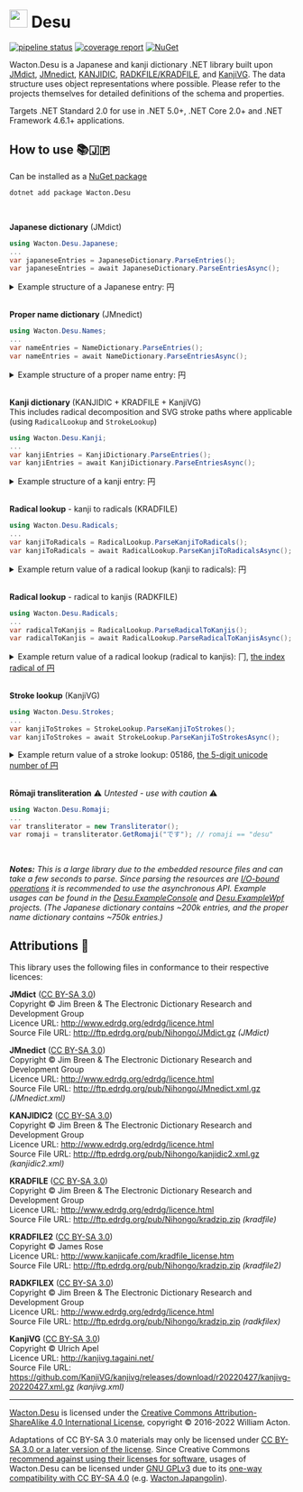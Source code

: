 # <img src="https://gitlab.com/Wacton/Desu/raw/main/Desu/Resources/Desu.png" width="32" height="32"> Desu
[![pipeline status](https://gitlab.com/Wacton/Desu/badges/main/pipeline.svg)](https://gitlab.com/Wacton/Desu/-/commits/main)
[![coverage report](https://gitlab.com/Wacton/Desu/badges/main/coverage.svg)](https://gitlab.com/Wacton/Desu/-/commits/main)
[![NuGet](https://badgen.net/nuget/v/Wacton.Desu?icon)](https://www.nuget.org/packages/Wacton.Desu/)

Wacton.Desu is a Japanese and kanji dictionary .NET library built upon
[JMdict](https://www.edrdg.org/wiki/index.php/JMdict-EDICT_Dictionary_Project),
[JMnedict](http://www.edrdg.org/enamdict/enamdict_doc.html),
[KANJIDIC](https://www.edrdg.org/wiki/index.php/KANJIDIC_Project),
[RADKFILE/KRADFILE](http://nihongo.monash.edu/kradinf.html),
and [KanjiVG](http://kanjivg.tagaini.net/).
The data structure uses object representations where possible.
Please refer to the projects themselves for detailed definitions of the schema and properties.

Targets .NET Standard 2.0 for use in .NET 5.0+, .NET Core 2.0+ and .NET Framework 4.6.1+ applications.

## How to use 📚🇯🇵
Can be installed as a [NuGet package](https://www.nuget.org/packages/Wacton.Desu/)
```
dotnet add package Wacton.Desu
```
<br>

**Japanese dictionary** (JMdict)
```c#
using Wacton.Desu.Japanese;
...
var japaneseEntries = JapaneseDictionary.ParseEntries();
var japaneseEntries = await JapaneseDictionary.ParseEntriesAsync();
```
<details>
<summary>Example structure of a Japanese entry: 円</summary>

```json
{
  "Sequence": 1175570,
  "Kanjis": [
    {
      "Text": "円",
      "Informations": [],
      "Priorities": [
        {
          "Code": "ichi1",
          "Value": 2,
          "DisplayName": "Ichimango1"
        },
        {
          "Code": "news1",
          "Value": 4,
          "DisplayName": "Newspaper1"
        },
        {
          "Code": "nf05",
          "Value": 10,
          "DisplayName": "Frequency5"
        }
      ]
    },
    {
      "Text": "圓",
      "Informations": [
        {
          "Code": "word containing out-dated kanji or kanji usage",
          "Value": 4,
          "DisplayName": "OutdatedKanji"
        }
      ],
      "Priorities": []
    }
  ],
  "Readings": [
    {
      "Text": "えん",
      "IsTrueKanjiReading": true,
      "Restriction": [],
      "Informations": [],
      "Priorities": [
        {
          "Code": "ichi1",
          "Value": 2,
          "DisplayName": "Ichimango1"
        },
        {
          "Code": "news1",
          "Value": 4,
          "DisplayName": "Newspaper1"
        },
        {
          "Code": "nf05",
          "Value": 10,
          "DisplayName": "Frequency5"
        }
      ]
    }
  ],
  "Senses": [
    {
      "KanjiRestriction": [],
      "ReadingRestriction": [],
      "PartsOfSpeech": [
        {
          "Code": "noun (common) (futsuumeishi)",
          "Description": "Noun (common)",
          "Value": 19,
          "DisplayName": "NounCommon"
        }
      ],
      "CrossReferences": [],
      "Antonyms": [],
      "Fields": [],
      "Miscellanea": [],
      "Informations": [],
      "LoanwordSources": [],
      "Dialects": [],
      "Glosses": [
        {
          "Term": "yen (Japanese monetary unit)",
          "Language": {
            "ThreeLetterCode": "eng",
            "TwoLetterCode": "en",
            "Value": 15,
            "DisplayName": "English"
          },
          "Type": null,
          "Gender": null
        }
      ]
    },
    {
      "KanjiRestriction": [],
      "ReadingRestriction": [],
      "PartsOfSpeech": [
        {
          "Code": "noun (common) (futsuumeishi)",
          "Description": "Noun (common)",
          "Value": 19,
          "DisplayName": "NounCommon"
        }
      ],
      "CrossReferences": [],
      "Antonyms": [],
      "Fields": [],
      "Miscellanea": [],
      "Informations": [],
      "LoanwordSources": [],
      "Dialects": [],
      "Glosses": [
        {
          "Term": "circle",
          "Language": {
            "ThreeLetterCode": "eng",
            "TwoLetterCode": "en",
            "Value": 15,
            "DisplayName": "English"
          },
          "Type": null,
          "Gender": null
        }
      ]
    },
    {
      "KanjiRestriction": [],
      "ReadingRestriction": [],
      "PartsOfSpeech": [],
      "CrossReferences": [],
      "Antonyms": [],
      "Fields": [],
      "Miscellanea": [],
      "Informations": [],
      "LoanwordSources": [],
      "Dialects": [],
      "Glosses": [
        {
          "Term": "cirkel",
          "Language": {
            "ThreeLetterCode": "dut",
            "TwoLetterCode": "nl",
            "Value": 14,
            "DisplayName": "Dutch"
          },
          "Type": null,
          "Gender": null
        },
        {
          "Term": "rondte",
          "Language": {
            "ThreeLetterCode": "dut",
            "TwoLetterCode": "nl",
            "Value": 14,
            "DisplayName": "Dutch"
          },
          "Type": null,
          "Gender": null
        }
      ]
    },
    {
      "KanjiRestriction": [],
      "ReadingRestriction": [],
      "PartsOfSpeech": [],
      "CrossReferences": [],
      "Antonyms": [],
      "Fields": [],
      "Miscellanea": [],
      "Informations": [],
      "LoanwordSources": [],
      "Dialects": [],
      "Glosses": [
        {
          "Term": "{muntw.} yen",
          "Language": {
            "ThreeLetterCode": "dut",
            "TwoLetterCode": "nl",
            "Value": 14,
            "DisplayName": "Dutch"
          },
          "Type": null,
          "Gender": null
        }
      ]
    },
    {
      "KanjiRestriction": [],
      "ReadingRestriction": [],
      "PartsOfSpeech": [],
      "CrossReferences": [],
      "Antonyms": [],
      "Fields": [],
      "Miscellanea": [],
      "Informations": [],
      "LoanwordSources": [],
      "Dialects": [],
      "Glosses": [
        {
          "Term": "yen",
          "Language": {
            "ThreeLetterCode": "fre",
            "TwoLetterCode": "fr",
            "Value": 20,
            "DisplayName": "French"
          },
          "Type": null,
          "Gender": null
        },
        {
          "Term": "unité monétaire japonaise",
          "Language": {
            "ThreeLetterCode": "fre",
            "TwoLetterCode": "fr",
            "Value": 20,
            "DisplayName": "French"
          },
          "Type": null,
          "Gender": null
        }
      ]
    },
    {
      "KanjiRestriction": [],
      "ReadingRestriction": [],
      "PartsOfSpeech": [],
      "CrossReferences": [],
      "Antonyms": [],
      "Fields": [],
      "Miscellanea": [],
      "Informations": [],
      "LoanwordSources": [],
      "Dialects": [],
      "Glosses": [
        {
          "Term": "cercle",
          "Language": {
            "ThreeLetterCode": "fre",
            "TwoLetterCode": "fr",
            "Value": 20,
            "DisplayName": "French"
          },
          "Type": null,
          "Gender": null
        }
      ]
    },
    {
      "KanjiRestriction": [],
      "ReadingRestriction": [],
      "PartsOfSpeech": [],
      "CrossReferences": [],
      "Antonyms": [],
      "Fields": [],
      "Miscellanea": [],
      "Informations": [],
      "LoanwordSources": [],
      "Dialects": [],
      "Glosses": [
        {
          "Term": "Kreis",
          "Language": {
            "ThreeLetterCode": "ger",
            "TwoLetterCode": "de",
            "Value": 22,
            "DisplayName": "German"
          },
          "Type": null,
          "Gender": null
        },
        {
          "Term": "Kugel",
          "Language": {
            "ThreeLetterCode": "ger",
            "TwoLetterCode": "de",
            "Value": 22,
            "DisplayName": "German"
          },
          "Type": null,
          "Gender": null
        }
      ]
    },
    {
      "KanjiRestriction": [],
      "ReadingRestriction": [],
      "PartsOfSpeech": [],
      "CrossReferences": [],
      "Antonyms": [],
      "Fields": [],
      "Miscellanea": [],
      "Informations": [],
      "LoanwordSources": [],
      "Dialects": [],
      "Glosses": [
        {
          "Term": "Kreis",
          "Language": {
            "ThreeLetterCode": "ger",
            "TwoLetterCode": "de",
            "Value": 22,
            "DisplayName": "German"
          },
          "Type": null,
          "Gender": null
        }
      ]
    },
    {
      "KanjiRestriction": [],
      "ReadingRestriction": [],
      "PartsOfSpeech": [],
      "CrossReferences": [],
      "Antonyms": [],
      "Fields": [],
      "Miscellanea": [],
      "Informations": [],
      "LoanwordSources": [],
      "Dialects": [],
      "Glosses": [
        {
          "Term": "Yen",
          "Language": {
            "ThreeLetterCode": "ger",
            "TwoLetterCode": "de",
            "Value": 22,
            "DisplayName": "German"
          },
          "Type": null,
          "Gender": null
        },
        {
          "Term": "￥",
          "Language": {
            "ThreeLetterCode": "ger",
            "TwoLetterCode": "de",
            "Value": 22,
            "DisplayName": "German"
          },
          "Type": null,
          "Gender": null
        }
      ]
    },
    {
      "KanjiRestriction": [],
      "ReadingRestriction": [],
      "PartsOfSpeech": [],
      "CrossReferences": [],
      "Antonyms": [],
      "Fields": [],
      "Miscellanea": [],
      "Informations": [],
      "LoanwordSources": [],
      "Dialects": [],
      "Glosses": [
        {
          "Term": "karika",
          "Language": {
            "ThreeLetterCode": "hun",
            "TwoLetterCode": "hu",
            "Value": 29,
            "DisplayName": "Hungarian"
          },
          "Type": null,
          "Gender": null
        },
        {
          "Term": "kerület",
          "Language": {
            "ThreeLetterCode": "hun",
            "TwoLetterCode": "hu",
            "Value": 29,
            "DisplayName": "Hungarian"
          },
          "Type": null,
          "Gender": null
        },
        {
          "Term": "körvonal",
          "Language": {
            "ThreeLetterCode": "hun",
            "TwoLetterCode": "hu",
            "Value": 29,
            "DisplayName": "Hungarian"
          },
          "Type": null,
          "Gender": null
        },
        {
          "Term": "körzet",
          "Language": {
            "ThreeLetterCode": "hun",
            "TwoLetterCode": "hu",
            "Value": 29,
            "DisplayName": "Hungarian"
          },
          "Type": null,
          "Gender": null
        }
      ]
    },
    {
      "KanjiRestriction": [],
      "ReadingRestriction": [],
      "PartsOfSpeech": [],
      "CrossReferences": [],
      "Antonyms": [],
      "Fields": [],
      "Miscellanea": [],
      "Informations": [],
      "LoanwordSources": [],
      "Dialects": [],
      "Glosses": [
        {
          "Term": "иена",
          "Language": {
            "ThreeLetterCode": "rus",
            "TwoLetterCode": "ru",
            "Value": 49,
            "DisplayName": "Russian"
          },
          "Type": null,
          "Gender": null
        },
        {
          "Term": "круг",
          "Language": {
            "ThreeLetterCode": "rus",
            "TwoLetterCode": "ru",
            "Value": 49,
            "DisplayName": "Russian"
          },
          "Type": null,
          "Gender": null
        }
      ]
    },
    {
      "KanjiRestriction": [],
      "ReadingRestriction": [],
      "PartsOfSpeech": [],
      "CrossReferences": [],
      "Antonyms": [],
      "Fields": [],
      "Miscellanea": [],
      "Informations": [],
      "LoanwordSources": [],
      "Dialects": [],
      "Glosses": [
        {
          "Term": "jen (japonska denarna enota)",
          "Language": {
            "ThreeLetterCode": "slv",
            "TwoLetterCode": "sl",
            "Value": 52,
            "DisplayName": "Slovenian"
          },
          "Type": null,
          "Gender": null
        },
        {
          "Term": "okrogla oblika{図形}",
          "Language": {
            "ThreeLetterCode": "slv",
            "TwoLetterCode": "sl",
            "Value": 52,
            "DisplayName": "Slovenian"
          },
          "Type": null,
          "Gender": null
        },
        {
          "Term": "yen (valuta){貨幣}",
          "Language": {
            "ThreeLetterCode": "slv",
            "TwoLetterCode": "sl",
            "Value": 52,
            "DisplayName": "Slovenian"
          },
          "Type": null,
          "Gender": null
        },
        {
          "Term": "jen {jap. denarna enota}",
          "Language": {
            "ThreeLetterCode": "slv",
            "TwoLetterCode": "sl",
            "Value": 52,
            "DisplayName": "Slovenian"
          },
          "Type": null,
          "Gender": null
        }
      ]
    },
    {
      "KanjiRestriction": [],
      "ReadingRestriction": [],
      "PartsOfSpeech": [],
      "CrossReferences": [],
      "Antonyms": [],
      "Fields": [],
      "Miscellanea": [],
      "Informations": [],
      "LoanwordSources": [],
      "Dialects": [],
      "Glosses": [
        {
          "Term": "Yen",
          "Language": {
            "ThreeLetterCode": "spa",
            "TwoLetterCode": "es",
            "Value": 54,
            "DisplayName": "Spanish"
          },
          "Type": null,
          "Gender": null
        },
        {
          "Term": "Yenes",
          "Language": {
            "ThreeLetterCode": "spa",
            "TwoLetterCode": "es",
            "Value": 54,
            "DisplayName": "Spanish"
          },
          "Type": null,
          "Gender": null
        },
        {
          "Term": "dinero",
          "Language": {
            "ThreeLetterCode": "spa",
            "TwoLetterCode": "es",
            "Value": 54,
            "DisplayName": "Spanish"
          },
          "Type": null,
          "Gender": null
        }
      ]
    },
    {
      "KanjiRestriction": [],
      "ReadingRestriction": [],
      "PartsOfSpeech": [],
      "CrossReferences": [],
      "Antonyms": [],
      "Fields": [],
      "Miscellanea": [],
      "Informations": [],
      "LoanwordSources": [],
      "Dialects": [],
      "Glosses": [
        {
          "Term": "círculo",
          "Language": {
            "ThreeLetterCode": "spa",
            "TwoLetterCode": "es",
            "Value": 54,
            "DisplayName": "Spanish"
          },
          "Type": null,
          "Gender": null
        },
        {
          "Term": "redondel",
          "Language": {
            "ThreeLetterCode": "spa",
            "TwoLetterCode": "es",
            "Value": 54,
            "DisplayName": "Spanish"
          },
          "Type": null,
          "Gender": null
        }
      ]
    }
  ]
}
```
</details>
<br>

**Proper name dictionary** (JMnedict)
```c#
using Wacton.Desu.Names;
...
var nameEntries = NameDictionary.ParseEntries();
var nameEntries = await NameDictionary.ParseEntriesAsync();
```
<details>
<summary>Example structure of a proper name entry: 円</summary>

```json
{
  "Sequence": 5142901,
  "Kanjis": [
    {
      "Text": "円",
      "Informations": [],
      "Priorities": []
    }
  ],
  "Readings": [
    {
      "Text": "えん",
      "IsTrueKanjiReading": true,
      "Restriction": [],
      "Informations": [],
      "Priorities": []
    }
  ],
  "Translations": [
    {
      "NameTypes": [
        {
          "Code": "female given name or forename",
          "Value": 5,
          "DisplayName": "Female"
        },
        {
          "Code": "family or surname",
          "Value": 20,
          "DisplayName": "Surname"
        }
      ],
      "CrossReferences": [],
      "Transcriptions": [
        "En"
      ]
    }
  ]
}
```
</details>
<br>

**Kanji dictionary** (KANJIDIC + KRADFILE + KanjiVG) <br>
This includes radical decomposition and SVG stroke paths where applicable (using `RadicalLookup` and `StrokeLookup`)
```c#
using Wacton.Desu.Kanji;
...
var kanjiEntries = KanjiDictionary.ParseEntries();
var kanjiEntries = await KanjiDictionary.ParseEntriesAsync();
```
<details>
<summary>Example structure of a kanji entry: 円</summary>

```json
{
  "Literal": "円",
  "RadicalDecomposition": [
    "冂",
    "亠",
    "一",
    "｜"
  ],
  "Codepoints": [
    {
      "Type": {
        "Code": "ucs",
        "Description": "Unicode 4.0",
        "Value": 3,
        "DisplayName": "Unicode"
      },
      "Value": "5186"
    },
    {
      "Type": {
        "Code": "jis208",
        "Description": "JIS X 0208-1997",
        "Value": 0,
        "DisplayName": "JIS208"
      },
      "Value": "1-17-63"
    }
  ],
  "StrokePaths": [
    "M21.75,19.8c0.91,0.91,1.47,3.23,1.5,5.45c0.2,13.9,0.03,47.69,0.03,62.5c0,2-0.03,4.99-0.03,6",
    "M24.06,21.56c15.07-1.68,49.46-5.58,57.92-6.31c2.9-0.25,4.78,1.88,4.78,4.27c0,13.48,0,53.21,0,67.48c0,9.75-4.25,6.5-8.5,1.5",
    "M52.25,20.75c0.88,0.88,1.5,2,1.5,3.71c0,6.76,0,27.54,0,31.04",
    "M24.75,59.75c14.62-1.75,43-4.25,60.5-5.25"
  ],
  "IndexRadicals": [
    {
      "Type": {
        "Code": "classical",
        "Value": 0,
        "DisplayName": "Kangxi"
      },
      "Number": 13,
      "Radical": "冂",
      "Variants": [],
      "Value": 12,
      "DisplayName": "Radical013"
    }
  ],
  "IsIndexRadical": false,
  "Grade": {
    "Number": 1,
    "Value": 1,
    "DisplayName": "One"
  },
  "StrokeCount": 4,
  "StrokeCommonMiscounts": [],
  "Variants": [
    {
      "Type": {
        "Code": "jis208",
        "Description": "JIS X 0208",
        "Value": 0,
        "DisplayName": "JIS208"
      },
      "Value": "1-52-04"
    }
  ],
  "Frequency": 69,
  "RadicalNames": [],
  "JLPT": 4,
  "References": [
    {
      "Type": {
        "Code": "nelson_c",
        "Description": "Nelson: \"Modern Reader's Japanese-English Character Dictionary\"",
        "Value": 0,
        "DisplayName": "Nelson_Classic"
      },
      "Value": "617"
    },
    {
      "Type": {
        "Code": "nelson_n",
        "Description": "Nelson: \"The New Nelson Japanese-English Character Dictionary\"",
        "Value": 1,
        "DisplayName": "Nelson_New"
      },
      "Value": "385"
    },
    {
      "Type": {
        "Code": "halpern_njecd",
        "Description": "Halpern: \"New Japanese-English Character Dictionary\"",
        "Value": 2,
        "DisplayName": "Halpern_NJECD"
      },
      "Value": "2955"
    },
    {
      "Type": {
        "Code": "halpern_kkd",
        "Description": "Halpern: \"Kodansha Kanji Dictionary\"",
        "Value": 5,
        "DisplayName": "Halpern_KKD"
      },
      "Value": "3673"
    },
    {
      "Type": {
        "Code": "halpern_kkld",
        "Description": "Halpern: \"Kanji Learners Dictionary\"",
        "Value": 3,
        "DisplayName": "Halpern_KLD"
      },
      "Value": "1875"
    },
    {
      "Type": {
        "Code": "halpern_kkld_2ed",
        "Description": "Halpern: \"Kanji Learners Dictionary\", 2nd Edition",
        "Value": 4,
        "DisplayName": "Halpern_KLD_2"
      },
      "Value": "2555"
    },
    {
      "Type": {
        "Code": "heisig",
        "Description": "Heisig: \"Remembering The Kanji\"",
        "Value": 6,
        "DisplayName": "Heisig"
      },
      "Value": "1811"
    },
    {
      "Type": {
        "Code": "heisig6",
        "Description": "Heisig: \"Remembering The Kanji\", 6th Edition",
        "Value": 7,
        "DisplayName": "Heisig_6"
      },
      "Value": "1952"
    },
    {
      "Type": {
        "Code": "gakken",
        "Description": "Gakken: \"A New Dictionary Of Kanji Usage\"",
        "Value": 8,
        "DisplayName": "Gakken"
      },
      "Value": "2"
    },
    {
      "Type": {
        "Code": "oneill_names",
        "Description": "O'Neill: \"Japanese Names\"",
        "Value": 9,
        "DisplayName": "ONeill_Names"
      },
      "Value": "78"
    },
    {
      "Type": {
        "Code": "oneill_kk",
        "Description": "O'Neill: \"Essential Kanji\"",
        "Value": 10,
        "DisplayName": "ONeill_Kanji"
      },
      "Value": "159"
    },
    {
      "Type": {
        "Code": "moro",
        "Description": "Morohashi: \"Daikanwajiten\"",
        "Value": 11,
        "DisplayName": "Morohashi"
      },
      "Value": "1513 (vol 2, pg 0110)"
    },
    {
      "Type": {
        "Code": "henshall",
        "Description": "Henshall: \"A Guide To Remembering Japanese Characters\"",
        "Value": 12,
        "DisplayName": "Henshall"
      },
      "Value": "4"
    },
    {
      "Type": {
        "Code": "sh_kk",
        "Description": "Spahn & Hadamitzky: \"The Kanji Dictionary\"",
        "Value": 13,
        "DisplayName": "SpahnHadamitzky"
      },
      "Value": "13"
    },
    {
      "Type": {
        "Code": "sh_kk2",
        "Description": "Spahn & Hadamitzky: \"The Kanji Dictionary\", 2nd Edition",
        "Value": 14,
        "DisplayName": "SpahnHadamitzky_2"
      },
      "Value": "13"
    },
    {
      "Type": {
        "Code": "sakade",
        "Description": "Sakade: \"A Guide To Reading And Writing Japanese\"",
        "Value": 15,
        "DisplayName": "Sakade"
      },
      "Value": "48"
    },
    {
      "Type": {
        "Code": "jf_cards",
        "Description": "Japanese Kanji Flashcards (Hodges & Okazaki)",
        "Value": 16,
        "DisplayName": "JapaneseFlashcards"
      },
      "Value": "20"
    },
    {
      "Type": {
        "Code": "henshall3",
        "Description": "Henshall, Seeley & De Groot: \"A Guide To Reading And Writing Japanese\", 3rd Edition",
        "Value": 17,
        "DisplayName": "HenshallSeeleyDeGroot"
      },
      "Value": "50"
    },
    {
      "Type": {
        "Code": "tutt_cards",
        "Description": "Tuttle Flash Cards (Kask)",
        "Value": 18,
        "DisplayName": "TuttleFlashcards"
      },
      "Value": "25"
    },
    {
      "Type": {
        "Code": "crowley",
        "Description": "Crowley: \"The Kanji Way to Japanese Language Power\"",
        "Value": 19,
        "DisplayName": "Crowley"
      },
      "Value": "260"
    },
    {
      "Type": {
        "Code": "kanji_in_context",
        "Description": "Nishiguchi & Kono: \"Kanji In Context\"",
        "Value": 20,
        "DisplayName": "KanjiContext"
      },
      "Value": "14"
    },
    {
      "Type": {
        "Code": "busy_people",
        "Description": "AJALT: \"Japanese For Busy People\"",
        "Value": 21,
        "DisplayName": "BusyPeople"
      },
      "Value": "2.12"
    },
    {
      "Type": {
        "Code": "kodansha_compact",
        "Description": "\"Kodansha's Compact Kanji Guide\"",
        "Value": 22,
        "DisplayName": "KodenshaCompact"
      },
      "Value": "159"
    },
    {
      "Type": {
        "Code": "maniette",
        "Description": "Maniette: \"Les Kanjis Dans La Tête\"",
        "Value": 23,
        "DisplayName": "Maniette"
      },
      "Value": "185"
    }
  ],
  "QueryCodes": [
    {
      "Type": {
        "Code": "skip",
        "Description": "SKIP",
        "Value": 0,
        "DisplayName": "SKIP"
      },
      "SkipMisclassification": {
        "Code": "",
        "Value": 0,
        "DisplayName": "None"
      },
      "Value": "3-2-2"
    },
    {
      "Type": {
        "Code": "sh_desc",
        "Description": "Spahn & Hadamitzky",
        "Value": 1,
        "DisplayName": "SpahnHadamitzky"
      },
      "SkipMisclassification": null,
      "Value": "2r2.1"
    },
    {
      "Type": {
        "Code": "four_corner",
        "Description": "Four Corner",
        "Value": 2,
        "DisplayName": "FourCorner"
      },
      "SkipMisclassification": null,
      "Value": "7722.0"
    },
    {
      "Type": {
        "Code": "deroo",
        "Description": "De Roo",
        "Value": 3,
        "DisplayName": "DeRoo"
      },
      "SkipMisclassification": null,
      "Value": "3645"
    }
  ],
  "Readings": [
    {
      "Type": {
        "Code": "pinyin",
        "Value": 0,
        "DisplayName": "Pinyin"
      },
      "Value": "yuan2"
    },
    {
      "Type": {
        "Code": "korean_r",
        "Value": 1,
        "DisplayName": "KoreanRomanized"
      },
      "Value": "weon"
    },
    {
      "Type": {
        "Code": "korean_h",
        "Value": 2,
        "DisplayName": "KoreanHangul"
      },
      "Value": "원"
    },
    {
      "Type": {
        "Code": "vietnam",
        "Value": 3,
        "DisplayName": "Vietnam"
      },
      "Value": "Viên"
    },
    {
      "Type": {
        "Code": "ja_on",
        "Value": 4,
        "DisplayName": "JapaneseOn"
      },
      "Value": "エン"
    },
    {
      "Type": {
        "Code": "ja_kun",
        "Value": 5,
        "DisplayName": "JapaneseKun"
      },
      "Value": "まる.い"
    },
    {
      "Type": {
        "Code": "ja_kun",
        "Value": 5,
        "DisplayName": "JapaneseKun"
      },
      "Value": "まる"
    },
    {
      "Type": {
        "Code": "ja_kun",
        "Value": 5,
        "DisplayName": "JapaneseKun"
      },
      "Value": "まど"
    },
    {
      "Type": {
        "Code": "ja_kun",
        "Value": 5,
        "DisplayName": "JapaneseKun"
      },
      "Value": "まど.か"
    },
    {
      "Type": {
        "Code": "ja_kun",
        "Value": 5,
        "DisplayName": "JapaneseKun"
      },
      "Value": "まろ.やか"
    }
  ],
  "Meanings": [
    {
      "Language": {
        "ThreeLetterCode": "eng",
        "TwoLetterCode": "en",
        "Value": 15,
        "DisplayName": "English"
      },
      "Term": "circle"
    },
    {
      "Language": {
        "ThreeLetterCode": "eng",
        "TwoLetterCode": "en",
        "Value": 15,
        "DisplayName": "English"
      },
      "Term": "yen"
    },
    {
      "Language": {
        "ThreeLetterCode": "eng",
        "TwoLetterCode": "en",
        "Value": 15,
        "DisplayName": "English"
      },
      "Term": "round"
    },
    {
      "Language": {
        "ThreeLetterCode": "fre",
        "TwoLetterCode": "fr",
        "Value": 20,
        "DisplayName": "French"
      },
      "Term": "cercle"
    },
    {
      "Language": {
        "ThreeLetterCode": "fre",
        "TwoLetterCode": "fr",
        "Value": 20,
        "DisplayName": "French"
      },
      "Term": "yen"
    },
    {
      "Language": {
        "ThreeLetterCode": "fre",
        "TwoLetterCode": "fr",
        "Value": 20,
        "DisplayName": "French"
      },
      "Term": "rond"
    },
    {
      "Language": {
        "ThreeLetterCode": "spa",
        "TwoLetterCode": "es",
        "Value": 54,
        "DisplayName": "Spanish"
      },
      "Term": "circular"
    },
    {
      "Language": {
        "ThreeLetterCode": "spa",
        "TwoLetterCode": "es",
        "Value": 54,
        "DisplayName": "Spanish"
      },
      "Term": "redondo"
    },
    {
      "Language": {
        "ThreeLetterCode": "spa",
        "TwoLetterCode": "es",
        "Value": 54,
        "DisplayName": "Spanish"
      },
      "Term": "yen"
    },
    {
      "Language": {
        "ThreeLetterCode": "por",
        "TwoLetterCode": "pt",
        "Value": 47,
        "DisplayName": "Portuguese"
      },
      "Term": "círculo"
    },
    {
      "Language": {
        "ThreeLetterCode": "por",
        "TwoLetterCode": "pt",
        "Value": 47,
        "DisplayName": "Portuguese"
      },
      "Term": "iene"
    },
    {
      "Language": {
        "ThreeLetterCode": "por",
        "TwoLetterCode": "pt",
        "Value": 47,
        "DisplayName": "Portuguese"
      },
      "Term": "redondo"
    }
  ],
  "Nanoris": [
    "つぶら",
    "のぶ",
    "まどか",
    "みつ"
  ]
}
```
</details>
<br>

**Radical lookup** - kanji to radicals (KRADFILE)
```c#
using Wacton.Desu.Radicals;
...
var kanjiToRadicals = RadicalLookup.ParseKanjiToRadicals();
var kanjiToRadicals = await RadicalLookup.ParseKanjiToRadicalsAsync();
```
<details>
<summary>Example return value of a radical lookup (kanji to radicals): 円</summary>

```json
["冂","亠","一","｜"]
```
</details>
<br>

**Radical lookup** - radical to kanjis (RADKFILE)
```c#
using Wacton.Desu.Radicals;
...
var radicalToKanjis = RadicalLookup.ParseRadicalToKanjis();
var radicalToKanjis = await RadicalLookup.ParseRadicalToKanjisAsync();
```
<details>
<summary>
Example return value of a radical lookup (radical to kanjis): 冂,
<a href="https://en.wikipedia.org/wiki/Radical_13">the index radical of 円</a>
</summary>

```json
["渦","円","奥","襖","岡","禍","過","骸","柿","隔","滑","喚","換","橘","僑","喬","橋","矯","興","蕎","桐","巾","禽","愚","偶","寓","遇","隅","献","檎","向","構","溝","稿","綱","講","購","鋼","高","剛","骨","再","柵","策","冊","珊","刺","嗣","爾","璽","縞","周","週","商","尚","廠","嵩","栴","鯛","凧","嫡","凋","彫","調","摘","敵","滴","適","鏑","筒","同","洞","胴","銅","凸","内","鍋","南","楠","肉","禰","納","塙","病","丙","幣","弊","柄","蔽","瞥","箆","偏","篇","編","遍","繭","満","網","融","両","麗","藁","亂","侖","倆","儷","兩","冂","囘","册","冉","冏","冑","冓","冕","刪","厰","吶","咼","喘","喃","嚆","嚮","堝","墺","夐","奐","奧","媾","嬌","孺","崗","幤","彌","怏","恫","惆","惘","慵","懊","懣","扁","搆","攜","敞","敝","敲","斃","旃","暎","暼","朿","棘","棡","棗","槁","殃","泱","淌","渙","滿","澳","濔","瀰","灑","炯","烱","炳","煥","燠","爨","犒","猾","獻","瑁","瓊","瞞","磆","礇","禹","禺","秧","稠","稱","稾","窩","竇","竊","篝","簓","粡","鬻","絅","綢","网","罔","肭","冐","腆","膈","苒","萬","萵","蒿","蕀","蚋","蜩","蝸","衲","裔","裲","覯","訥","謫","譎","跚","蹣","輛","輌","轎","辭","迥","邇","遖","遘","釁","鎬","鑰","陋","雋","雕","霙","靹","鞅","鞆","餉","騙","驕","驪","骭","骰","骼","髀","髏","髑","髓","體","髞","髯","鬲","魍","魎","鰤","鶻","鷸","黹","黻","黼","鼈","齲","两","亹","伂","佈","侗","倎","倘","倜","偁","偂","偊","偑","偙","傐","僀","僘","儞","冃","冄","冋","冎","剮","劀","勖","勪","勱","匾","厲","响","啁","啇","喁","喎","嗃","嗗","噢","囐","圇","圊","圑","坍","坰","垌","垧","埽","堈","塍","墁","壐","奝","奟","姍","婻","婾","媢","媧","媵","媻","嫮","嬭","孋","寘","屩","峒","峝","崹","嵪","嶠","嶴","巋","巐","巘","帀","帇","帍","帒","帔","帕","帘","帟","帠","帮","帨","帲","帵","帾","幋","幐","幉","幑","幖","幘","幛","幜","幞","幨","幪","幫","幬","幭","幮","幰","庽","彤","彲","徜","徧","悑","悕","惝","惼","愌","慲","慸","憋","憍","懯","扃","扄","抐","抦","掄","掚","揥","搞","搰","摛","撇","撟","撾","擿","攦","敇","敽","斒","昞","晌","晑","暠","曬","朙","杮","枏","枘","椆","槅","槗","樀","樠","檛","檰","櫔","櫤","欐","歊","歒","殢","毃","毷","氄","氅","汭","泂","洓","淛","渢","渧","湳","溮","滈","滽","漰","潏","澚","濅","瀹","灊","灕","烔","焫","熇","爚","爯","牅","牏","猘","猧","猵","獘","獝","獮","獼","珦","琱","瑀","瑍","璚","瓛","瓻","甗","甩","痌","瘓","瘸","癟","皜","眮","睎","矞","矪","碲","碻","禑","禘","禫","禴","禸","离","秱","穪","窬","竬","笧","箐","篙","簥","籭","籲","糄","絧","絺","綗","緺","縭","繘","纚","罓","罱","羀","翮","翯","耦","耼","肦","胔","胾","脧","脼","腡","腩","膐","臋","臡","舡","舢","舨","舲","舴","舺","艃","艄","艅","艆","艋","艎","艏","艑","艖","艜","艠","艣","艧","艭","芇","芮","芾","苚","苪","茼","莿","萹","蒒","蒪","蒯","蓇","蔐","薁","薓","薾","藊","藳","蘺","蚦","蛃","蛧","蜹","蜽","蝻","螄","螌","螣","螭","螮","蟎","蟜","蠆","蠒","蠵","衕","衻","裯","褠","褵","襒","襺","覶","覼","觿","詗","詷","誷","諵","謞","譾","讁","讏","讞","豨","賙","賵","趟","趫","踽","蹁","蹛","蹢","蹩","蹻","躉","躛","躧","躺","軜","輈","輖","輞","迊","迵","逈","遰","遹","邐","邴","郗","鄅","鄗","鄘","酈","醨","醰","釃","鈉","鈰","鈵","銟","鋿","錀","鍗","鍽","鎘","鎫","鏋","鏞","鐈","鐍","鑈","鑮","镾","闒","隃","隩","雘","雟","霱","靕","鞲","鞶","韝","韴","顒","顢","颫","颭","颮","颰","颴","颷","颸","颺","颻","颿","飂","飅","飈","飌","餇","駉","駧","騧","骪","骬","骮","骯","骲","骴","骵","骶","骹","骻","骾","骿","髁","髃","髆","髈","髎","髐","髒","髕","髖","髗","髛","髜","髥","鬋","鬳","鬴","鬵","鬷","鬹","鬺","魳","鮦","鯯","鯿","鰧","鱅","鱉","鱊","鱎","鱏","鵃","鵩","鵰","鶄","鶮","鷊","鷩","鷮","鸙","鸝","齵","龞","龡","龢","龣","龥"]
```
</details>
<br>

**Stroke lookup** (KanjiVG)
```c#
using Wacton.Desu.Strokes;
...
var kanjiToStrokes = StrokeLookup.ParseKanjiToStrokes();
var kanjiToStrokes = await StrokeLookup.ParseKanjiToStrokesAsync();
```
<details>
<summary>
Example return value of a stroke lookup:
05186, <a href="https://symbl.cc/en/5186/">the 5-digit unicode number of 円</a>
</summary>

```json
[
    "M21.75,19.8c0.91,0.91,1.47,3.23,1.5,5.45c0.2,13.9,0.03,47.69,0.03,62.5c0,2-0.03,4.99-0.03,6",
    "M24.06,21.56c15.07-1.68,49.46-5.58,57.92-6.31c2.9-0.25,4.78,1.88,4.78,4.27c0,13.48,0,53.21,0,67.48c0,9.75-4.25,6.5-8.5,1.5",
    "M52.25,20.75c0.88,0.88,1.5,2,1.5,3.71c0,6.76,0,27.54,0,31.04",
    "M24.75,59.75c14.62-1.75,43-4.25,60.5-5.25"
]
```
</details>
<br>

**Rōmaji transliteration** ⚠️ _Untested - use with caution_ ⚠️
```c#
using Wacton.Desu.Romaji;
...
var transliterator = new Transliterator();
var romaji = transliterator.GetRomaji("です"); // romaji == "desu"
```
<br>

_**Notes:** This is a large library due to the embedded resource files and can take a few seconds to parse._
_Since parsing the resources are [I/O-bound operations](https://docs.microsoft.com/en-us/dotnet/csharp/async) it is recommended to use the asynchronous API._
_Example usages can be found in the [Desu.ExampleConsole](Desu.ExampleConsole) and [Desu.ExampleWpf](Desu.ExampleWpf) projects._
_(The Japanese dictionary contains ~200k entries, and the proper name dictionary contains ~750k entries.)_
<br>

## Attributions 🙇
This library uses the following files in conformance to their respective licences:

**JMdict** ([CC BY-SA 3.0](https://creativecommons.org/licenses/by-sa/3.0/))  
Copyright © Jim Breen & The Electronic Dictionary Research and Development Group  
Licence URL: http://www.edrdg.org/edrdg/licence.html  
Source File URL: http://ftp.edrdg.org/pub/Nihongo/JMdict.gz _(JMdict)_

**JMnedict** ([CC BY-SA 3.0](https://creativecommons.org/licenses/by-sa/3.0/))  
Copyright © Jim Breen & The Electronic Dictionary Research and Development Group  
Licence URL: http://www.edrdg.org/edrdg/licence.html  
Source File URL: http://ftp.edrdg.org/pub/Nihongo/JMnedict.xml.gz _(JMnedict.xml)_

**KANJIDIC2** ([CC BY-SA 3.0](https://creativecommons.org/licenses/by-sa/3.0/))  
Copyright © Jim Breen & The Electronic Dictionary Research and Development Group  
Licence URL: http://www.edrdg.org/edrdg/licence.html  
Source File URL: http://ftp.edrdg.org/pub/Nihongo/kanjidic2.xml.gz _(kanjidic2.xml)_  

**KRADFILE** ([CC BY-SA 3.0](https://creativecommons.org/licenses/by-sa/3.0/))  
Copyright © Jim Breen & The Electronic Dictionary Research and Development Group  
Licence URL: http://www.edrdg.org/edrdg/licence.html  
Source File URL: http://ftp.edrdg.org/pub/Nihongo/kradzip.zip  _(kradfile)_

**KRADFILE2** ([CC BY-SA 3.0](https://creativecommons.org/licenses/by-sa/3.0/))  
Copyright © James Rose  
Licence URL: http://www.kanjicafe.com/kradfile_license.htm  
Source File URL: http://ftp.edrdg.org/pub/Nihongo/kradzip.zip  _(kradfile2)_ 

**RADKFILEX** ([CC BY-SA 3.0](https://creativecommons.org/licenses/by-sa/3.0/))  
Copyright © Jim Breen & The Electronic Dictionary Research and Development Group  
Licence URL: http://www.edrdg.org/edrdg/licence.html  
Source File URL: http://ftp.edrdg.org/pub/Nihongo/kradzip.zip  _(radkfilex)_  

**KanjiVG** ([CC BY-SA 3.0](https://creativecommons.org/licenses/by-sa/3.0/))  
Copyright © Ulrich Apel  
Licence URL: http://kanjivg.tagaini.net/  
Source File URL: https://github.com/KanjiVG/kanjivg/releases/download/r20220427/kanjivg-20220427.xml.gz  _(kanjivg.xml)_  

---

[Wacton.Desu](https://github.com/waacton/Desu) is licensed under the [Creative Commons Attribution-ShareAlike 4.0 International License](https://creativecommons.org/licenses/by-sa/4.0/), copyright © 2016-2022 William Acton.

Adaptations of CC BY-SA 3.0 materials may only be licensed under [CC BY-SA 3.0 or a later version of the license](https://creativecommons.org/share-your-work/licensing-considerations/compatible-licenses/). Since Creative Commons [recommend against using their licenses for software](https://creativecommons.org/faq/#can-i-apply-a-creative-commons-license-to-software), usages of Wacton.Desu can be licensed under [GNU GPLv3](https://www.gnu.org/licenses/gpl-3.0.html) due to its [one-way compatibility with CC BY-SA 4.0](https://creativecommons.org/share-your-work/licensing-considerations/compatible-licenses/) (e.g. [Wacton.Japangolin](https://github.com/waacton/Japangolin)).

